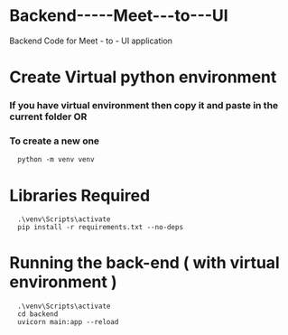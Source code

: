 # Backend-----Meet---to---UI
Backend Code for Meet - to - UI application

# Create Virtual python environment
### If you have virtual environment then copy it and paste in the current folder OR

### To create a new one
```
  python -m venv venv
```

# Libraries Required
```
  .\venv\Scripts\activate
  pip install -r requirements.txt --no-deps
```

# Running the back-end ( with virtual environment )
```
  .\venv\Scripts\activate
  cd backend
  uvicorn main:app --reload
```
